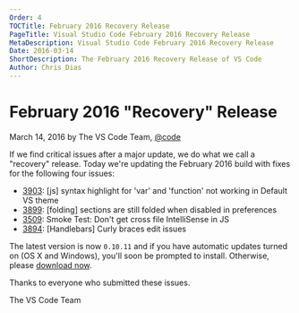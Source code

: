 ```yaml
---
Order: 4
TOCTitle: February 2016 Recovery Release
PageTitle: Visual Studio Code February 2016 Recovery Release
MetaDescription: Visual Studio Code February 2016 Recovery Release
Date: 2016-03-14
ShortDescription: The February 2016 Recovery Release of VS Code
Author: Chris Dias
---
```


# February 2016 "Recovery" Release

March 14, 2016 by The VS Code Team, [@code](https://twitter.com/code)

If we find critical issues after a major update, we do what we call a "recovery" release. Today we're updating the February 2016 build with fixes for the following four issues:

- [3903](https://github.com/Microsoft/vscode/issues/3903): [js] syntax highlight for 'var' and 'function' not working in Default VS theme
- [3899](https://github.com/Microsoft/vscode/issues/3899): [folding] sections are still folded when disabled in preferences
- [3509](https://github.com/Microsoft/vscode/issues/3509): Smoke Test: Don't get cross file IntelliSense in JS
- [3894](https://github.com/Microsoft/vscode/issues/3894): [Handlebars] Curly braces edit issues

The latest version is now `0.10.11` and if you have automatic updates turned on (OS X and Windows), you'll soon be prompted to install. Otherwise, please [download now](https://code.visualstudio.com).

Thanks to everyone who submitted these issues.

The VS Code Team